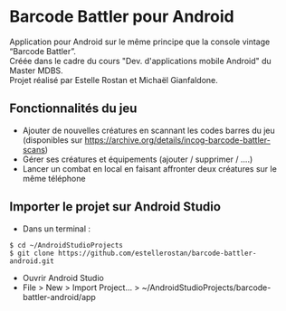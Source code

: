 # Barcode Battler pour Android

Application pour Android sur le même principe que la console vintage “Barcode Battler”.   
Créée dans le cadre du cours "Dev. d'applications mobile Android" du Master MDBS.  
Projet réalisé par Estelle Rostan et Michaël Gianfaldone.

## Fonctionnalités du jeu

* Ajouter de nouvelles créatures en scannant les codes barres du jeu (disponibles sur https://archive.org/details/incog-barcode-battler-scans) 
* Gérer ses créatures et équipements (ajouter / supprimer / ….)
* Lancer un combat en local en faisant affronter deux créatures sur le même téléphone

## Importer le projet sur Android Studio
* Dans un terminal :
```
$ cd ~/AndroidStudioProjects
$ git clone https://github.com/estellerostan/barcode-battler-android.git
```
* Ouvrir Android Studio
* File > New > Import Project... > ~/AndroidStudioProjects/barcode-battler-android/app
